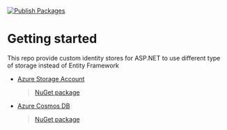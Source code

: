 [![Publish Packages](https://github.com/faresamr/AspNetCore.Identity.Stores/actions/workflows/AspNetCore.Identity.Stores-publish.yml/badge.svg)](https://github.com/faresamr/AspNetCore.Identity.Stores/actions/workflows/AspNetCore.Identity.Stores-publish.yml)

# Getting started
This repo provide custom identity stores for ASP.NET to use different type of storage instead of Entity Framework
- [Azure Storage Account](docs/AzureStorageAccount.md)
    > [NuGet package](https://www.nuget.org/packages/AspNetCore.Identity.Stores.AzureStorageAccount/)
- [Azure Cosmos DB](docs/AzureCosmosDB.md)
    > [NuGet package](https://www.nuget.org/packages/AspNetCore.Identity.Stores.AzureCosmosDB/)